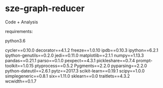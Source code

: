 # sze-graph-reducer

Code + Analysis


requirements:

python3.6

cycler==0.10.0
decorator==4.1.2
freeze==1.0.10
ipdb==0.10.3
ipython==6.2.1
ipython-genutils==0.2.0
jedi==0.11.0
matplotlib==2.1.1
numpy==1.13.3
pandas==0.21.1
parso==0.1.0
pexpect==4.3.1
pickleshare==0.7.4
prompt-toolkit==1.0.15
ptyprocess==0.5.2
Pygments==2.2.0
pyparsing==2.2.0
python-dateutil==2.6.1
pytz==2017.3
scikit-learn==0.19.1
scipy==1.0.0
simplegeneric==0.8.1
six==1.11.0
sklearn==0.0
traitlets==4.3.2
wcwidth==0.1.7

